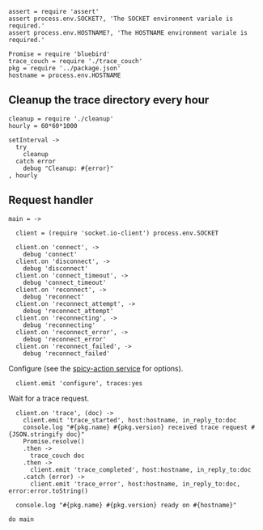     assert = require 'assert'
    assert process.env.SOCKET?, 'The SOCKET environment variale is required.'
    assert process.env.HOSTNAME?, 'The HOSTNAME environment variale is required.'

    Promise = require 'bluebird'
    trace_couch = require './trace_couch'
    pkg = require '../package.json'
    hostname = process.env.HOSTNAME

Cleanup the trace directory every hour
--------------------------------------

    cleanup = require './cleanup'
    hourly = 60*60*1000

    setInterval ->
      try
        cleanup
      catch error
        debug "Cleanup: #{error}"
    , hourly

Request handler
---------------

    main = ->

      client = (require 'socket.io-client') process.env.SOCKET

      client.on 'connect', ->
        debug 'connect'
      client.on 'disconnect', ->
        debug 'disconnect'
      client.on 'connect_timeout', ->
        debug 'connect_timeout'
      client.on 'reconnect', ->
        debug 'reconnect'
      client.on 'reconnect_attempt', ->
        debug 'reconnect_attempt'
      client.on 'reconnecting', ->
        debug 'reconnecting'
      client.on 'reconnect_error', ->
        debug 'reconnect_error'
      client.on 'reconnect_failed', ->
        debug 'reconnect_failed'

Configure (see the [spicy-action service](https://github.com/shimaore/spicy-action/blob/master/index.coffee.md) for options).

      client.emit 'configure', traces:yes

Wait for a trace request.

      client.on 'trace', (doc) ->
        client.emit 'trace_started', host:hostname, in_reply_to:doc
        console.log "#{pkg.name} #{pkg.version} received trace request #{JSON.stringify doc}"
        Promise.resolve()
        .then ->
          trace_couch doc
        .then ->
          client.emit 'trace_completed', host:hostname, in_reply_to:doc
        .catch (error) ->
          client.emit 'trace_error', host:hostname, in_reply_to:doc, error:error.toString()

      console.log "#{pkg.name} #{pkg.version} ready on #{hostname}"

    do main

